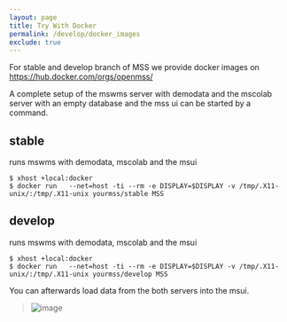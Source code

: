 ```yaml
---
layout: page
title: Try With Docker
permalink: /develop/docker_images
exclude: true
---
```


For stable and develop branch of MSS we provide docker images on <https://hub.docker.com/orgs/openmss/>


A complete setup of the mswms server with demodata and the mscolab server with an empty database and the
mss ui can be started by a command.


## stable
 runs mswms with demodata, mscolab and the msui

    $ xhost +local:docker
    $ docker run   --net=host -ti --rm -e DISPLAY=$DISPLAY -v /tmp/.X11-unix/:/tmp/.X11-unix yourmss/stable MSS



## develop

 runs mswms with demodata, mscolab and the msui

    $ xhost +local:docker
    $ docker run   --net=host -ti --rm -e DISPLAY=$DISPLAY -v /tmp/.X11-unix/:/tmp/.X11-unix yourmss/develop MSS



You can afterwards load data from the both servers into the msui.

> ![image](/assets/run_mss_docker.png)
